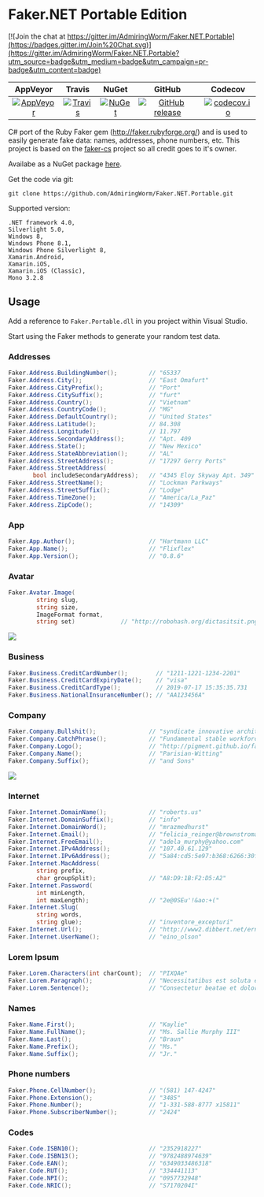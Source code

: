 Faker.NET Portable Edition
=====

[![Join the chat at https://gitter.im/AdmiringWorm/Faker.NET.Portable](https://badges.gitter.im/Join%20Chat.svg)](https://gitter.im/AdmiringWorm/Faker.NET.Portable?utm_source=badge&utm_medium=badge&utm_campaign=pr-badge&utm_content=badge)

| AppVeyor | Travis | NuGet | GitHub | Codecov |
| :------: | :----: | :---: | :----: | :-----: |
| <a href="https://ci.appveyor.com/project/AdmiringWorm/faker-cs" target="_blank">![AppVeyor](https://img.shields.io/appveyor/ci/AdmiringWorm/faker-cs.svg)</a> | <a href="https://travis-ci.org/AdmiringWorm/Faker.NET.Portable" target="_blank"> ![Travis](https://img.shields.io/travis/AdmiringWorm/Faker.NET.Portable.svg)</a> | <a href="https://www.nuget.org/packages/Faker.Net.Portable" target="_blank">![NuGet](https://img.shields.io/nuget/v/Faker.Net.Portable.svg)</a> | [![GitHub release](https://img.shields.io/github/release/AdmiringWorm/Faker.NET.Portable.svg)](https://github.com/AdmiringWorm/Faker.NET.Portable/releases) | <a href="https://codecov.io/github/AdmiringWorm/Faker.NET.Portable">![codecov.io](https://codecov.io/github/AdmiringWorm/Faker.NET.Portable/coverage.svg)</a>


C# port of the Ruby Faker gem (http://faker.rubyforge.org/) and is used to easily generate fake data: 
names, addresses, phone numbers, etc.
This project is based on the [faker-cs](https://github.com/slashdotdash/faker-cs) project so all credit goes to it's owner.

Availabe as a NuGet package <a href="https://nuget.org/packages/Faker.Net.Portable" target="_blank">here</a>.

Get the code via git:

    git clone https://github.com/AdmiringWorm/Faker.NET.Portable.git

Supported version:


    .NET framework 4.0,
    Silverlight 5.0,
    Windows 8,
    Windows Phone 8.1,
    Windows Phone Silverlight 8,
    Xamarin.Android,
    Xamarin.iOS,
    Xamarin.iOS (Classic),
    Mono 3.2.8

## Usage

Add a reference to `Faker.Portable.dll` in you project within Visual Studio.

Start using the Faker methods to generate your random test data.

### Addresses
```C#
Faker.Address.BuildingNumber();         // "65337
Faker.Address.City();                   // "East Omafurt"
Faker.Address.CityPrefix();             // "Port"
Faker.Address.CitySuffix();             // "furt"
Faker.Address.Country();                // "Vietnam"
Faker.Address.CountryCode();            // "MG"
Faker.Address.DefaultCountry();         // "United States"
Faker.Address.Latitude();               // 84.308
Faker.Address.Longitude();              // 11.797
Faker.Address.SecondaryAddress();       // "Apt. 409
Faker.Address.State();                  // "New Mexico"
Faker.Address.StateAbbreviation();      // "AL"
Faker.Address.StreetAddress();          // "17297 Gerry Ports"
Faker.Address.StreetAddress(
       bool includeSecondaryAddress);   // "4345 Eloy Skyway Apt. 349"
Faker.Address.StreetName();             // "Lockman Parkways"
Faker.Address.StreetSuffix();           // "Lodge"
Faker.Address.TimeZone();               // "America/La_Paz"
Faker.Address.ZipCode();                // "14309"
```

### App
```C#
Faker.App.Author();                     // "Hartmann LLC"
Faker.App.Name();                       // "Flixflex"
Faker.App.Version();                    // "0.8.6"
```

### Avatar
```C#
Faker.Avatar.Image(
        string slug,
        string size,
        ImageFormat format,
        string set)             // "http://robohash.org/dictasitsit.png?size=300x300&set=set1"
```
![](http://robohash.org/dictasitsit.png?size=300x300&set=set1)

### Business
```C#
Faker.Business.CreditCardNumber();        // "1211-1221-1234-2201"
Faker.Business.CreditCardExpiryDate();    // "visa"
Faker.Business.CreditCardType();          // 2019-07-17 15:35:35.731
Faker.Business.NationalInsuranceNumber(); // "AA123456A"
```

### Company
```C#
Faker.Company.Bullshit();               // "syndicate innovative architectures"
Faker.Company.CatchPhrase();            // "Fundamental stable workforce"
Faker.Company.Logo();                   // "http://pigment.github.io/fake-logos/logos/medium/color/13.png"
Faker.Company.Name();                   // "Parisian-Witting"
Faker.Company.Suffix();                 // "and Sons"
```
![](http://pigment.github.io/fake-logos/logos/medium/color/13.png)

### Internet
```C#
Faker.Internet.DomainName();            // "roberts.us"
Faker.Internet.DomainSuffix();          // "info"
Faker.Internet.DomainWord();            // "mrazmedhurst"
Faker.Internet.Email();                 // "felicia_reinger@brownstroman.info"
Faker.Internet.FreeEmail();             // "adela_murphy@yahoo.com"
Faker.Internet.IPv4Address();           // "107.40.61.129"
Faker.Internet.IPv6Address();           // "5a84:cd5:5e97:b368:6266:30fe:f0e5:5eff"
Faker.Internet.MacAddress(
        string prefix,
        char groupSplit);               // "A8:D9:1B:F2:D5:A2"
Faker.Internet.Password(
        int minLength,
        int maxLength);                 // "2e@0SEu'!&ao:+("
Faker.Internet.Slug(
        string words,
        string glue);                   // "inventore_excepturi"
Faker.Internet.Url();                   // "http://www2.dibbert.net/ernesto"
Faker.Internet.UserName();              // "eino_olson"
```

### Lorem Ipsum
```C#
Faker.Lorem.Characters(int charCount);  // "PIXQAe"
Faker.Lorem.Paragraph();                // "Necessitatibus est soluta est modi. Ut debitis iste provident est eum voluptas ut. Unde aliquid quo excepturi omnis hic fuga consectetur dolores. Provident neque beatae omnis illo eos."
Faker.Lorem.Sentence();                 // "Consectetur beatae et doloremque amet."
```

### Names
```C#
Faker.Name.First();                     // "Kaylie"
Faker.Name.FullName();                  // "Ms. Sallie Murphy III"
Faker.Name.Last();                      // "Braun"
Faker.Name.Prefix();                    // "Ms."
Faker.Name.Suffix();                    // "Jr."
```

### Phone numbers
```C#
Faker.Phone.CellNumber();               // "(581) 147-4247"
Faker.Phone.Extension();                // "3485"
Faker.Phone.Number();                   // "1-331-588-8777 x15811"
Faker.Phone.SubscriberNumber();         // "2424"
```

### Codes
```C#
Faker.Code.ISBN10();                    // "2352918227"
Faker.Code.ISBN13();                    // "9782488974639"
Faker.Code.EAN();                       // "6349033486318"
Faker.Code.RUT();                       // "334441113"
Faker.Code.NPI();                       // "0957732948"
Faker.Code.NRIC();                      // "S7170204I"
```
